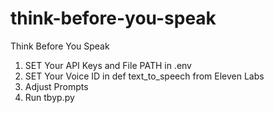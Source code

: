 # think-before-you-speak
Think Before You Speak

1. SET Your API Keys and File PATH in .env
2. SET Your Voice ID in def text_to_speech from Eleven Labs
3. Adjust Prompts
4. Run tbyp.py
